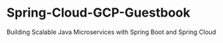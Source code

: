 # Spring-Cloud-GCP-Guestbook
Building Scalable Java Microservices with Spring Boot and Spring Cloud
